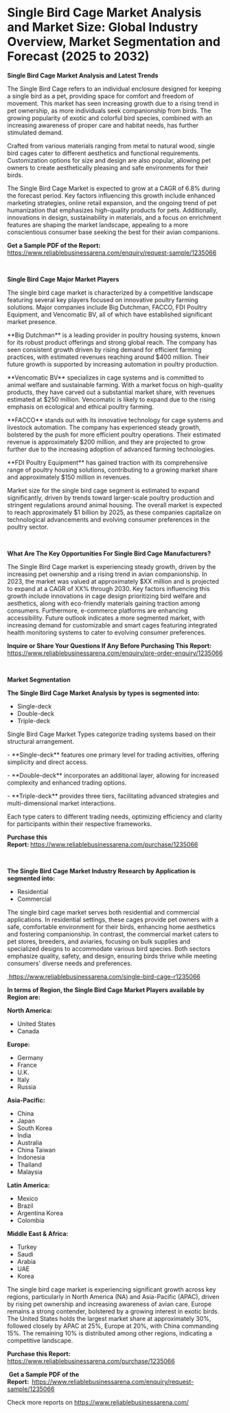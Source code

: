 <p><h1>Single Bird Cage Market Analysis and Market Size: Global Industry Overview, Market Segmentation and Forecast (2025 to 2032)</h1></p><p><strong>Single Bird Cage Market Analysis and Latest Trends</strong></p>
<p><p>The Single Bird Cage refers to an individual enclosure designed for keeping a single bird as a pet, providing space for comfort and freedom of movement. This market has seen increasing growth due to a rising trend in pet ownership, as more individuals seek companionship from birds. The growing popularity of exotic and colorful bird species, combined with an increasing awareness of proper care and habitat needs, has further stimulated demand.</p><p>Crafted from various materials ranging from metal to natural wood, single bird cages cater to different aesthetics and functional requirements. Customization options for size and design are also popular, allowing pet owners to create aesthetically pleasing and safe environments for their birds.</p><p>The Single Bird Cage Market is expected to grow at a CAGR of 6.8% during the forecast period. Key factors influencing this growth include enhanced marketing strategies, online retail expansion, and the ongoing trend of pet humanization that emphasizes high-quality products for pets. Additionally, innovations in design, sustainability in materials, and a focus on enrichment features are shaping the market landscape, appealing to a more conscientious consumer base seeking the best for their avian companions.</p></p>
<p><strong>Get a Sample PDF of the Report:&nbsp;</strong> <a href="https://www.reliablebusinessarena.com/enquiry/request-sample/1235066?utm_campaign=2930&utm_medium=2&utm_source=Github&utm_content=ia&utm_term=04042025&utm_id=single-bird-cage">https://www.reliablebusinessarena.com/enquiry/request-sample/1235066</a></p>
<p>&nbsp;</p>
<p><strong>Single Bird Cage Major Market Players</strong></p>
<p><p>The single bird cage market is characterized by a competitive landscape featuring several key players focused on innovative poultry farming solutions. Major companies include Big Dutchman, FACCO, FDI Poultry Equipment, and Vencomatic BV, all of which have established significant market presence.</p><p>**Big Dutchman** is a leading provider in poultry housing systems, known for its robust product offerings and strong global reach. The company has seen consistent growth driven by rising demand for efficient farming practices, with estimated revenues reaching around $400 million. Their future growth is supported by increasing automation in poultry production.</p><p>**Vencomatic BV** specializes in cage systems and is committed to animal welfare and sustainable farming. With a market focus on high-quality products, they have carved out a substantial market share, with revenues estimated at $250 million. Vencomatic is likely to expand due to the rising emphasis on ecological and ethical poultry farming.</p><p>**FACCO** stands out with its innovative technology for cage systems and livestock automation. The company has experienced steady growth, bolstered by the push for more efficient poultry operations. Their estimated revenue is approximately $200 million, and they are projected to grow further due to the increasing adoption of advanced farming technologies.</p><p>**FDI Poultry Equipment** has gained traction with its comprehensive range of poultry housing solutions, contributing to a growing market share and approximately $150 million in revenues. </p><p>Market size for the single bird cage segment is estimated to expand significantly, driven by trends toward larger-scale poultry production and stringent regulations around animal housing. The overall market is expected to reach approximately $1 billion by 2025, as these companies capitalize on technological advancements and evolving consumer preferences in the poultry sector.</p></p>
<p>&nbsp;</p>
<p><strong>What Are The Key Opportunities For Single Bird Cage Manufacturers?</strong></p>
<p><p>The Single Bird Cage market is experiencing steady growth, driven by the increasing pet ownership and a rising trend in avian companionship. In 2023, the market was valued at approximately $XX million and is projected to expand at a CAGR of XX% through 2030. Key factors influencing this growth include innovations in cage design prioritizing bird welfare and aesthetics, along with eco-friendly materials gaining traction among consumers. Furthermore, e-commerce platforms are enhancing accessibility. Future outlook indicates a more segmented market, with increasing demand for customizable and smart cages featuring integrated health monitoring systems to cater to evolving consumer preferences.</p></p>
<p><strong>Inquire or Share Your Questions If Any Before Purchasing This Report:</strong> <a href="https://www.reliablebusinessarena.com/enquiry/pre-order-enquiry/1235066?utm_campaign=2930&utm_medium=2&utm_source=Github&utm_content=ia&utm_term=04042025&utm_id=single-bird-cage">https://www.reliablebusinessarena.com/enquiry/pre-order-enquiry/1235066</a></p>
<p>&nbsp;</p>
<p><strong>Market Segmentation</strong></p>
<p><strong>The Single Bird Cage Market Analysis by types is segmented into:</strong></p>
<p><ul><li>Single-deck</li><li>Double-deck</li><li>Triple-deck</li></ul></p>
<p><p>Single Bird Cage Market Types categorize trading systems based on their structural arrangement. </p><p>- **Single-deck** features one primary level for trading activities, offering simplicity and direct access.</p><p>  </p><p>- **Double-deck** incorporates an additional layer, allowing for increased complexity and enhanced trading options.</p><p>- **Triple-deck** provides three tiers, facilitating advanced strategies and multi-dimensional market interactions. </p><p>Each type caters to different trading needs, optimizing efficiency and clarity for participants within their respective frameworks.</p></p>
<p><strong>Purchase this Report:&nbsp;</strong><a href="https://www.reliablebusinessarena.com/purchase/1235066?utm_campaign=2930&utm_medium=2&utm_source=Github&utm_content=ia&utm_term=04042025&utm_id=single-bird-cage">https://www.reliablebusinessarena.com/purchase/1235066</a></p>
<p>&nbsp;</p>
<p><strong>The Single Bird Cage Market Industry Research by Application is segmented into:</strong></p>
<p><ul><li>Residential</li><li>Commercial</li></ul></p>
<p><p>The single bird cage market serves both residential and commercial applications. In residential settings, these cages provide pet owners with a safe, comfortable environment for their birds, enhancing home aesthetics and fostering companionship. In contrast, the commercial market caters to pet stores, breeders, and aviaries, focusing on bulk supplies and specialized designs to accommodate various bird species. Both sectors emphasize quality, safety, and design, ensuring birds thrive while meeting consumers' diverse needs and preferences.</p></p>
<p><a href="https://www.reliablebusinessarena.com/single-bird-cage-r1235066?utm_campaign=2930&utm_medium=2&utm_source=Github&utm_content=ia&utm_term=04042025&utm_id=single-bird-cage">&nbsp;https://www.reliablebusinessarena.com/single-bird-cage-r1235066</a></p>
<p><strong>In terms of Region, the Single Bird Cage Market Players available by Region are:</strong></p>
<p>
    <p> <strong> North America: </strong>
        <ul>
            <li>United States</li>
            <li>Canada</li>
        </ul>
        </p> 
    <p> <strong> Europe: </strong>
        <ul>
            <li>Germany</li>
            <li>France</li>
            <li>U.K.</li>
            <li>Italy</li>
            <li>Russia</li>
        </ul>
        </p> 
    <p> <strong> Asia-Pacific: </strong>
        <ul>
            <li>China</li>
            <li>Japan</li>
            <li>South Korea</li>
            <li>India</li>
            <li>Australia</li>
            <li>China Taiwan</li>
            <li>Indonesia</li>
            <li>Thailand</li>
            <li>Malaysia</li>
        </ul>
        </p> 
    <p> <strong> Latin America: </strong>
        <ul>
            <li>Mexico</li>
            <li>Brazil</li>
            <li>Argentina Korea</li>
            <li>Colombia</li>
        </ul>
        </p> 
    <p> <strong> Middle East & Africa: </strong>
        <ul>
            <li>Turkey</li>
            <li>Saudi</li>
            <li>Arabia</li>
            <li>UAE</li>
            <li>Korea</li>
        </ul>
    </p>
    </p>
<p><p>The single bird cage market is experiencing significant growth across key regions, particularly in North America (NA) and Asia-Pacific (APAC), driven by rising pet ownership and increasing awareness of avian care. Europe remains a strong contender, bolstered by a growing interest in exotic birds. The United States holds the largest market share at approximately 30%, followed closely by APAC at 25%, Europe at 20%, with China commanding 15%. The remaining 10% is distributed among other regions, indicating a competitive landscape.</p></p>
<p><strong>Purchase this Report: </strong><a href="https://www.reliablebusinessarena.com/purchase/1235066?utm_campaign=2930&utm_medium=2&utm_source=Github&utm_content=ia&utm_term=04042025&utm_id=single-bird-cage">https://www.reliablebusinessarena.com/purchase/1235066</a></p>
<p>&nbsp;<strong>Get a Sample PDF of the Report:&nbsp;&nbsp;</strong><a href="https://www.reliablebusinessarena.com/enquiry/request-sample/1235066?utm_campaign=2930&utm_medium=2&utm_source=Github&utm_content=ia&utm_term=04042025&utm_id=single-bird-cage">https://www.reliablebusinessarena.com/enquiry/request-sample/1235066</a></p>
<p><strong></strong></p>
<p>Check more reports on <a href="https://www.reliablebusinessarena.com/?utm_campaign=2930&utm_medium=2&utm_source=Github&utm_content=ia&utm_term=04042025&utm_id=single-bird-cage">https://www.reliablebusinessarena.com/</a></p>